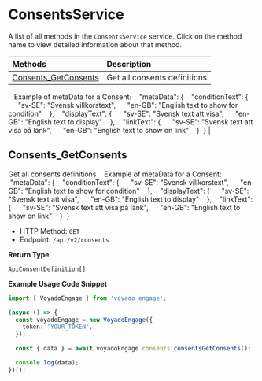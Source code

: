 # ConsentsService

A list of all methods in the `ConsentsService` service. Click on the method name to view detailed information about that method.

| Methods                                       | Description                  |
| :-------------------------------------------- | :--------------------------- |
| [Consents_GetConsents](#consents_getconsents) | Get all consents definitions |

&nbsp;
&nbsp;Example of metaData for a Consent:
&nbsp;
&nbsp;"metaData": {
&nbsp;&nbsp;&nbsp;"conditionText": {
&nbsp;&nbsp;&nbsp;&nbsp;&nbsp;"sv-SE": "Svensk villkorstext",
&nbsp;&nbsp;&nbsp;&nbsp;&nbsp;"en-GB": "English text to show for condition"
&nbsp;&nbsp;&nbsp;},
&nbsp;&nbsp;&nbsp;"displayText": {
&nbsp;&nbsp;&nbsp;&nbsp;&nbsp;"sv-SE": "Svensk text att visa",
&nbsp;&nbsp;&nbsp;&nbsp;&nbsp;"en-GB": "English text to display"
&nbsp;&nbsp;&nbsp;},
&nbsp;&nbsp;&nbsp;"linkText": {
&nbsp;&nbsp;&nbsp;&nbsp;&nbsp;"sv-SE": "Svensk text att visa på länk",
&nbsp;&nbsp;&nbsp;&nbsp;&nbsp;"en-GB": "English text to show on link"
&nbsp;&nbsp;&nbsp;}
&nbsp;} |

## Consents_GetConsents

Get all consents definitions
&nbsp;
&nbsp;Example of metaData for a Consent:
&nbsp;
&nbsp;"metaData": {
&nbsp;&nbsp;&nbsp;"conditionText": {
&nbsp;&nbsp;&nbsp;&nbsp;&nbsp;"sv-SE": "Svensk villkorstext",
&nbsp;&nbsp;&nbsp;&nbsp;&nbsp;"en-GB": "English text to show for condition"
&nbsp;&nbsp;&nbsp;},
&nbsp;&nbsp;&nbsp;"displayText": {
&nbsp;&nbsp;&nbsp;&nbsp;&nbsp;"sv-SE": "Svensk text att visa",
&nbsp;&nbsp;&nbsp;&nbsp;&nbsp;"en-GB": "English text to display"
&nbsp;&nbsp;&nbsp;},
&nbsp;&nbsp;&nbsp;"linkText": {
&nbsp;&nbsp;&nbsp;&nbsp;&nbsp;"sv-SE": "Svensk text att visa på länk",
&nbsp;&nbsp;&nbsp;&nbsp;&nbsp;"en-GB": "English text to show on link"
&nbsp;&nbsp;&nbsp;}
&nbsp;}

- HTTP Method: `GET`
- Endpoint: `/api/v2/consents`

**Return Type**

`ApiConsentDefinition[]`

**Example Usage Code Snippet**

```typescript
import { VoyadoEngage } from 'voyado_engage';

(async () => {
  const voyadoEngage = new VoyadoEngage({
    token: 'YOUR_TOKEN',
  });

  const { data } = await voyadoEngage.consents.consentsGetConsents();

  console.log(data);
})();
```

<!-- This file was generated by liblab | https://liblab.com/ -->
